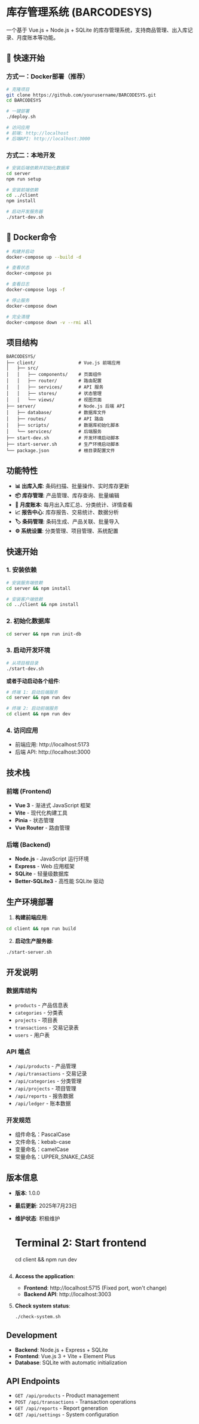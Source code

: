 # 库存管理系统 (BARCODESYS)

一个基于 Vue.js + Node.js + SQLite 的库存管理系统，支持商品管理、出入库记录、月度账本等功能。

## 🚀 快速开始

### 方式一：Docker部署（推荐）

```bash
# 克隆项目
git clone https://github.com/yourusername/BARCODESYS.git
cd BARCODESYS

# 一键部署
./deploy.sh

# 访问应用
# 前端: http://localhost
# 后端API: http://localhost:3000
```

### 方式二：本地开发

```bash
# 安装后端依赖并初始化数据库
cd server
npm run setup

# 安装前端依赖
cd ../client
npm install

# 启动开发服务器
./start-dev.sh
```

## 🐳 Docker命令

```bash
# 构建并启动
docker-compose up --build -d

# 查看状态
docker-compose ps

# 查看日志
docker-compose logs -f

# 停止服务
docker-compose down

# 完全清理
docker-compose down -v --rmi all
```

## 项目结构

```
BARCODESYS/
├── client/                # Vue.js 前端应用
│   ├── src/
│   │   ├── components/    # 页面组件
│   │   ├── router/        # 路由配置
│   │   ├── services/      # API 服务
│   │   ├── stores/        # 状态管理
│   │   └── views/         # 视图页面
├── server/                # Node.js 后端 API
│   ├── database/          # 数据库文件
│   ├── routes/            # API 路由
│   ├── scripts/           # 数据库初始化脚本
│   └── services/          # 后端服务
├── start-dev.sh           # 开发环境启动脚本
├── start-server.sh        # 生产环境启动脚本
└── package.json           # 根目录配置文件
```

## 功能特性

- **📊 出库入库**: 条码扫描、批量操作、实时库存更新
- **📦 库存管理**: 产品管理、库存查询、批量编辑
- **📒 月度账本**: 每月出入库汇总、分类统计、详情查看
- **📈 报告中心**: 库存报告、交易统计、数据分析
- **🏷️ 条码管理**: 条码生成、产品关联、批量导入
- **⚙️ 系统设置**: 分类管理、项目管理、系统配置

## 快速开始

### 1. 安装依赖
```bash
# 安装服务端依赖
cd server && npm install

# 安装客户端依赖
cd ../client && npm install
```

### 2. 初始化数据库
```bash
cd server && npm run init-db
```

### 3. 启动开发环境
```bash
# 从项目根目录
./start-dev.sh
```

**或者手动启动各个组件**:
```bash
# 终端 1: 启动后端服务
cd server && npm run dev

# 终端 2: 启动前端服务
cd client && npm run dev
```

### 4. 访问应用
- 前端应用: http://localhost:5173
- 后端 API: http://localhost:3000

## 技术栈

### 前端 (Frontend)
- **Vue 3** - 渐进式 JavaScript 框架
- **Vite** - 现代化构建工具
- **Pinia** - 状态管理
- **Vue Router** - 路由管理

### 后端 (Backend)
- **Node.js** - JavaScript 运行环境
- **Express** - Web 应用框架
- **SQLite** - 轻量级数据库
- **Better-SQLite3** - 高性能 SQLite 驱动

## 生产环境部署

1. **构建前端应用**:
```bash
cd client && npm run build
```

2. **启动生产服务器**:
```bash
./start-server.sh
```

## 开发说明

### 数据库结构
- `products` - 产品信息表
- `categories` - 分类表
- `projects` - 项目表
- `transactions` - 交易记录表
- `users` - 用户表

### API 端点
- `/api/products` - 产品管理
- `/api/transactions` - 交易记录
- `/api/categories` - 分类管理
- `/api/projects` - 项目管理
- `/api/reports` - 报告数据
- `/api/ledger` - 账本数据

### 开发规范
- 组件命名：PascalCase
- 文件命名：kebab-case
- 变量命名：camelCase
- 常量命名：UPPER_SNAKE_CASE

## 版本信息

- **版本**: 1.0.0
- **最后更新**: 2025年7月23日
- **维护状态**: 积极维护
   
   # Terminal 2: Start frontend  
   cd client && npm run dev
   ```

4. **Access the application**:
   - **Frontend**: http://localhost:5715 (Fixed port, won't change)
   - **Backend API**: http://localhost:3003

5. **Check system status**:
   ```bash
   ./check-system.sh
   ```

## Development

- **Backend**: Node.js + Express + SQLite
- **Frontend**: Vue.js 3 + Vite + Element Plus
- **Database**: SQLite with automatic initialization

## API Endpoints

- `GET /api/products` - Product management
- `POST /api/transactions` - Transaction operations
- `GET /api/reports` - Report generation
- `GET /api/settings` - System configuration
